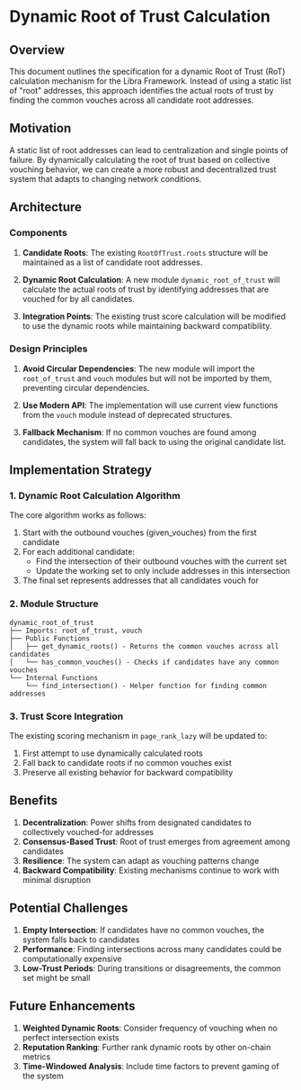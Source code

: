 # Dynamic Root of Trust Calculation

## Overview

This document outlines the specification for a dynamic Root of Trust (RoT) calculation mechanism for the Libra Framework. Instead of using a static list of "root" addresses, this approach identifies the actual roots of trust by finding the common vouches across all candidate root addresses.

## Motivation

A static list of root addresses can lead to centralization and single points of failure. By dynamically calculating the root of trust based on collective vouching behavior, we can create a more robust and decentralized trust system that adapts to changing network conditions.

## Architecture

### Components

1. **Candidate Roots**: The existing `RootOfTrust.roots` structure will be maintained as a list of candidate root addresses.

2. **Dynamic Root Calculation**: A new module `dynamic_root_of_trust` will calculate the actual roots of trust by identifying addresses that are vouched for by all candidates.

3. **Integration Points**: The existing trust score calculation will be modified to use the dynamic roots while maintaining backward compatibility.

### Design Principles

1. **Avoid Circular Dependencies**: The new module will import the `root_of_trust` and `vouch` modules but will not be imported by them, preventing circular dependencies.

2. **Use Modern API**: The implementation will use current view functions from the `vouch` module instead of deprecated structures.

3. **Fallback Mechanism**: If no common vouches are found among candidates, the system will fall back to using the original candidate list.

## Implementation Strategy

### 1. Dynamic Root Calculation Algorithm

The core algorithm works as follows:
1. Start with the outbound vouches (given_vouches) from the first candidate
2. For each additional candidate:
   - Find the intersection of their outbound vouches with the current set
   - Update the working set to only include addresses in this intersection
3. The final set represents addresses that all candidates vouch for

### 2. Module Structure

```
dynamic_root_of_trust
├── Imports: root_of_trust, vouch
├── Public Functions
│   ├── get_dynamic_roots() - Returns the common vouches across all candidates
│   └── has_common_vouches() - Checks if candidates have any common vouches
└── Internal Functions
    └── find_intersection() - Helper function for finding common addresses
```

### 3. Trust Score Integration

The existing scoring mechanism in `page_rank_lazy` will be updated to:
1. First attempt to use dynamically calculated roots
2. Fall back to candidate roots if no common vouches exist
3. Preserve all existing behavior for backward compatibility

## Benefits

1. **Decentralization**: Power shifts from designated candidates to collectively vouched-for addresses
2. **Consensus-Based Trust**: Root of trust emerges from agreement among candidates
3. **Resilience**: The system can adapt as vouching patterns change
4. **Backward Compatibility**: Existing mechanisms continue to work with minimal disruption

## Potential Challenges

1. **Empty Intersection**: If candidates have no common vouches, the system falls back to candidates
2. **Performance**: Finding intersections across many candidates could be computationally expensive
3. **Low-Trust Periods**: During transitions or disagreements, the common set might be small

## Future Enhancements

1. **Weighted Dynamic Roots**: Consider frequency of vouching when no perfect intersection exists
2. **Reputation Ranking**: Further rank dynamic roots by other on-chain metrics
3. **Time-Windowed Analysis**: Include time factors to prevent gaming of the system

